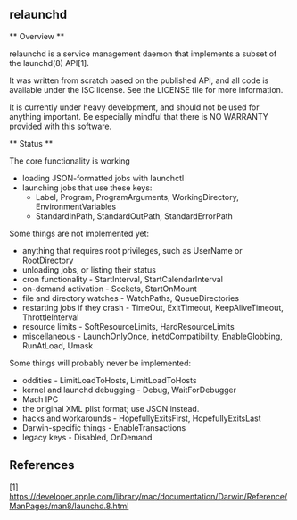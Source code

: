 ## relaunchd

** Overview **

relaunchd is a service management daemon that implements a subset of the launchd(8) API[1]. 

It was written from scratch based on the published API, and all code is available
under the ISC license. See the LICENSE file for more information.

It is currently under heavy development, and should not be used for anything important.
Be especially mindful that there is NO WARRANTY provided with this software.

** Status **

The core functionality is working
* loading JSON-formatted jobs with launchctl
* launching jobs that use these keys:
  * Label, Program, ProgramArguments, WorkingDirectory, EnvironmentVariables
  * StandardInPath, StandardOutPath, StandardErrorPath 

Some things are not implemented yet:
* anything that requires root privileges, such as UserName or RootDirectory
* unloading jobs, or listing their status
* cron functionality - StartInterval, StartCalendarInterval
* on-demand activation - Sockets, StartOnMount
* file and directory watches - WatchPaths, QueueDirectories
* restarting jobs if they crash - TimeOut, ExitTimeout, KeepAliveTimeout, ThrottleInterval
* resource limits - SoftResourceLimits, HardResourceLimits
* miscellaneous - LaunchOnlyOnce, inetdCompatibility, EnableGlobbing,
  RunAtLoad, Umask

Some things will probably never be implemented:
* oddities - LimitLoadToHosts, LimitLoadToHosts
* kernel and launchd debugging - Debug, WaitForDebugger
* Mach IPC
* the original XML plist format; use JSON instead.
* hacks and workarounds - HopefullyExitsFirst, HopefullyExitsLast
* Darwin-specific things - EnableTransactions
* legacy keys - Disabled, OnDemand

## References

[1] https://developer.apple.com/library/mac/documentation/Darwin/Reference/ManPages/man8/launchd.8.html
